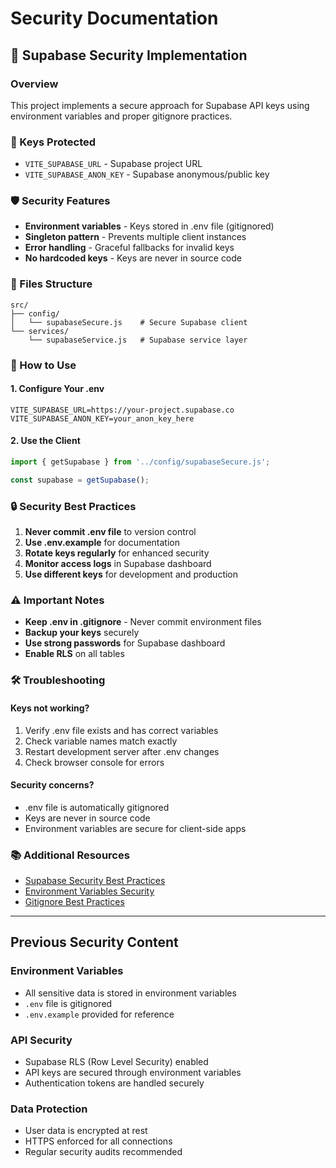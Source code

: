 # Security Documentation

## 🔐 Supabase Security Implementation

### Overview
This project implements a secure approach for Supabase API keys using environment variables and proper gitignore practices.

### 🔑 Keys Protected
- `VITE_SUPABASE_URL` - Supabase project URL
- `VITE_SUPABASE_ANON_KEY` - Supabase anonymous/public key

### 🛡️ Security Features
- **Environment variables** - Keys stored in .env file (gitignored)
- **Singleton pattern** - Prevents multiple client instances
- **Error handling** - Graceful fallbacks for invalid keys
- **No hardcoded keys** - Keys are never in source code

### 📁 Files Structure
```
src/
├── config/
│   └── supabaseSecure.js    # Secure Supabase client
└── services/
    └── supabaseService.js   # Supabase service layer
```

### 🚀 How to Use

#### 1. Configure Your .env
```env
VITE_SUPABASE_URL=https://your-project.supabase.co
VITE_SUPABASE_ANON_KEY=your_anon_key_here
```

#### 2. Use the Client
```javascript
import { getSupabase } from '../config/supabaseSecure.js';

const supabase = getSupabase();
```

### 🔒 Security Best Practices

1. **Never commit .env file** to version control
2. **Use .env.example** for documentation
3. **Rotate keys regularly** for enhanced security
4. **Monitor access logs** in Supabase dashboard
5. **Use different keys** for development and production

### ⚠️ Important Notes

- **Keep .env in .gitignore** - Never commit environment files
- **Backup your keys** securely
- **Use strong passwords** for Supabase dashboard
- **Enable RLS** on all tables

### 🛠️ Troubleshooting

#### Keys not working?
1. Verify .env file exists and has correct variables
2. Check variable names match exactly
3. Restart development server after .env changes
4. Check browser console for errors

#### Security concerns?
- .env file is automatically gitignored
- Keys are never in source code
- Environment variables are secure for client-side apps

### 📚 Additional Resources
- [Supabase Security Best Practices](https://supabase.com/docs/guides/security)
- [Environment Variables Security](https://vitejs.dev/guide/env-and-mode.html)
- [Gitignore Best Practices](https://git-scm.com/docs/gitignore)

---

## Previous Security Content

### Environment Variables
- All sensitive data is stored in environment variables
- `.env` file is gitignored
- `.env.example` provided for reference

### API Security
- Supabase RLS (Row Level Security) enabled
- API keys are secured through environment variables
- Authentication tokens are handled securely

### Data Protection
- User data is encrypted at rest
- HTTPS enforced for all connections
- Regular security audits recommended 
